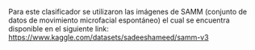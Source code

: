 Para este clasificador se utilizaron las imágenes de SAMM (conjunto de datos de movimiento microfacial espontáneo) el cual se encuentra disponible en el siguiente link: https://www.kaggle.com/datasets/sadeeshameed/samm-v3


